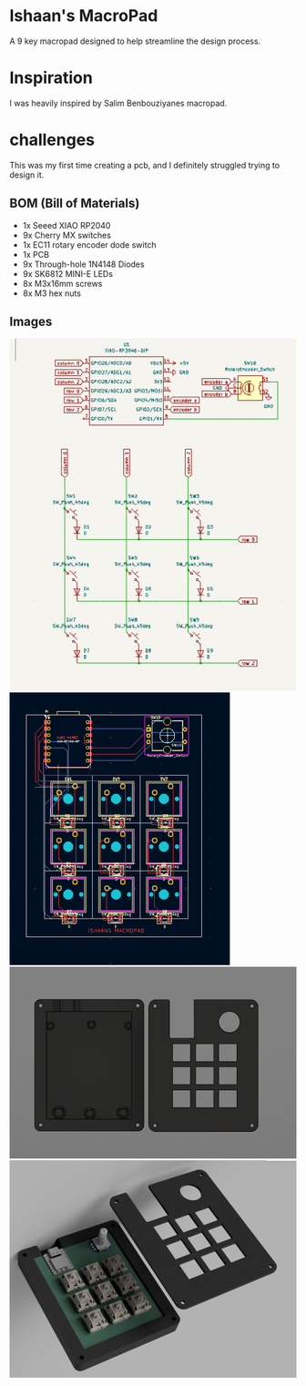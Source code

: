# Ishaan's MacroPad

A 9 key macropad designed to help streamline the design process.

# Inspiration

I was heavily inspired by Salim Benbouziyanes macropad.

# challenges

This was my first time creating a pcb, and I definitely struggled trying to design it.

## BOM (Bill of Materials)

- 1x Seeed XIAO RP2040
- 9x Cherry MX switches
- 1x EC11 rotary encoder dode switch
- 1x PCB
- 9x Through-hole 1N4148 Diodes
- 9x SK6812 MINI-E LEDs
- 8x M3x16mm screws
- 8x M3 hex nuts

## Images
![schem](assets/schmimg.png)
![pcb](assets/pcbimg.png)
![Case](assets/Case.png)
![Fitted together](assets/full_pad.png)